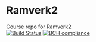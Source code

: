 # Ramverk2
Course repo for Ramverk2  
[![Build Status](https://travis-ci.org/vihd14/Ramverk2.svg?branch=master)](https://travis-ci.org/vihd14/Ramverk2)
[![BCH compliance](https://bettercodehub.com/edge/badge/vihd14/Ramverk2?branch=master)](https://bettercodehub.com/)
